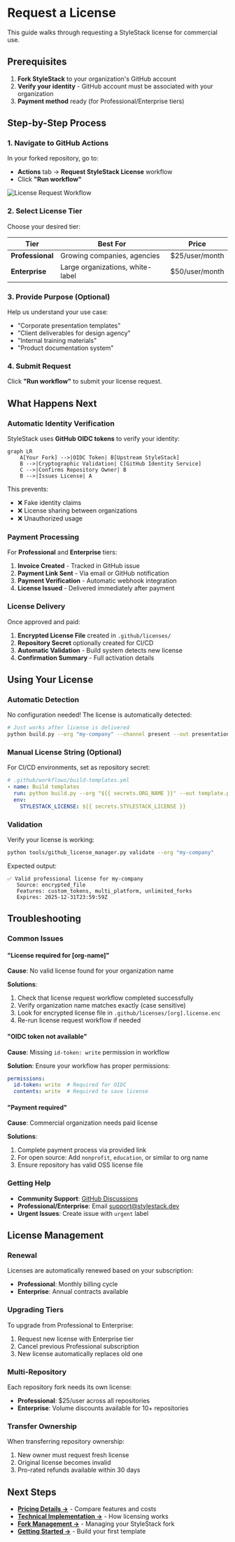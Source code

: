 # Request a License

This guide walks through requesting a StyleStack license for commercial use.

## Prerequisites

1. **Fork StyleStack** to your organization's GitHub account
2. **Verify your identity** - GitHub account must be associated with your organization
3. **Payment method** ready (for Professional/Enterprise tiers)

## Step-by-Step Process

### 1. Navigate to GitHub Actions

In your forked repository, go to:
- **Actions** tab → **Request StyleStack License** workflow
- Click **"Run workflow"**

![License Request Workflow](../assets/license-request-workflow.png)

### 2. Select License Tier

Choose your desired tier:

| Tier | Best For | Price |
|------|----------|-------|
| **Professional** | Growing companies, agencies | $25/user/month |
| **Enterprise** | Large organizations, white-label | $50/user/month |

### 3. Provide Purpose (Optional)

Help us understand your use case:
- "Corporate presentation templates"  
- "Client deliverables for design agency"
- "Internal training materials"
- "Product documentation system"

### 4. Submit Request

Click **"Run workflow"** to submit your license request.

## What Happens Next

### Automatic Identity Verification

StyleStack uses **GitHub OIDC tokens** to verify your identity:

```mermaid
graph LR
    A[Your Fork] -->|OIDC Token| B[Upstream StyleStack]
    B -->|Cryptographic Validation| C[GitHub Identity Service]  
    C -->|Confirms Repository Owner| B
    B -->|Issues License| A
```

This prevents:
- ❌ Fake identity claims
- ❌ License sharing between organizations  
- ❌ Unauthorized usage

### Payment Processing

For **Professional** and **Enterprise** tiers:

1. **Invoice Created** - Tracked in GitHub issue
2. **Payment Link Sent** - Via email or GitHub notification
3. **Payment Verification** - Automatic webhook integration
4. **License Issued** - Delivered immediately after payment

### License Delivery

Once approved and paid:

1. **Encrypted License File** created in `.github/licenses/`
2. **Repository Secret** optionally created for CI/CD
3. **Automatic Validation** - Build system detects new license
4. **Confirmation Summary** - Full activation details

## Using Your License

### Automatic Detection

No configuration needed! The license is automatically detected:

```bash
# Just works after license is delivered
python build.py --org "my-company" --channel present --out presentation.potx
```

### Manual License String (Optional)

For CI/CD environments, set as repository secret:

```yaml
# .github/workflows/build-templates.yml
- name: Build templates
  run: python build.py --org "${{ secrets.ORG_NAME }}" --out template.potx
  env:
    STYLESTACK_LICENSE: ${{ secrets.STYLESTACK_LICENSE }}
```

### Validation

Verify your license is working:

```bash
python tools/github_license_manager.py validate --org "my-company"
```

Expected output:
```
✅ Valid professional license for my-company
   Source: encrypted_file
   Features: custom_tokens, multi_platform, unlimited_forks
   Expires: 2025-12-31T23:59:59Z
```

## Troubleshooting

### Common Issues

#### "License required for [org-name]"

**Cause**: No valid license found for your organization name

**Solutions**:
1. Check that license request workflow completed successfully
2. Verify organization name matches exactly (case sensitive)  
3. Look for encrypted license file in `.github/licenses/[org].license.enc`
4. Re-run license request workflow if needed

#### "OIDC token not available"

**Cause**: Missing `id-token: write` permission in workflow

**Solution**: Ensure your workflow has proper permissions:
```yaml
permissions:
  id-token: write  # Required for OIDC
  contents: write  # Required to save license
```

#### "Payment required"

**Cause**: Commercial organization needs paid license

**Solutions**:
1. Complete payment process via provided link
2. For open source: Add `nonprofit`, `education`, or similar to org name
3. Ensure repository has valid OSS license file

### Getting Help

- **Community Support**: [GitHub Discussions](https://github.com/BramAlkema/StyleStack/discussions)
- **Professional/Enterprise**: Email support@stylestack.dev  
- **Urgent Issues**: Create issue with `urgent` label

## License Management

### Renewal

Licenses are automatically renewed based on your subscription:
- **Professional**: Monthly billing cycle
- **Enterprise**: Annual contracts available

### Upgrading Tiers

To upgrade from Professional to Enterprise:
1. Request new license with Enterprise tier
2. Cancel previous Professional subscription  
3. New license automatically replaces old one

### Multi-Repository

Each repository fork needs its own license:
- **Professional**: $25/user across all repositories
- **Enterprise**: Volume discounts available for 10+ repositories

### Transfer Ownership

When transferring repository ownership:
1. New owner must request fresh license
2. Original license becomes invalid
3. Pro-rated refunds available within 30 days

## Next Steps

- **[Pricing Details →](./pricing.md)** - Compare features and costs
- **[Technical Implementation →](./technical-implementation.md)** - How licensing works  
- **[Fork Management →](../fork-management/overview.md)** - Managing your StyleStack fork
- **[Getting Started →](../getting-started/quick-start.md)** - Build your first template